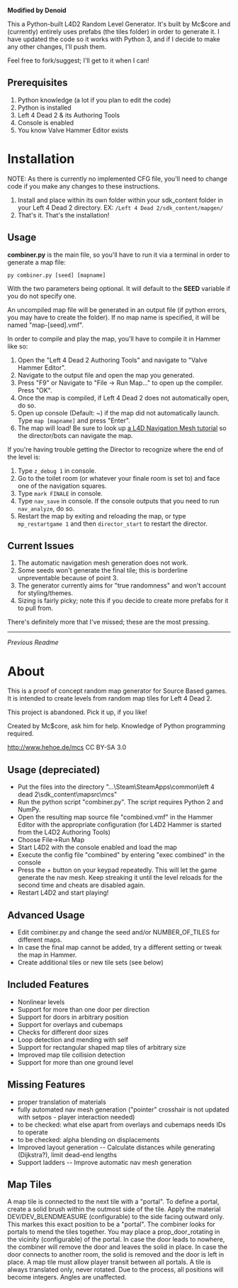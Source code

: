 **Modified by Denoid**

This a Python-built L4D2 Random Level Generator. It's built by Mc$core and (currently) entirely uses prefabs (the tiles folder) in order to generate it.
I have updated the code so it works with Python 3, and if I decide to make any other changes, I'll push them.

Feel free to fork/suggest; I'll get to it when I can!

## Prerequisites
1. Python knowledge (a lot if you plan to edit the code)
2. Python is installed
3. Left 4 Dead 2 & its Authoring Tools
4. Console is enabled
5. You know Valve Hammer Editor exists

# Installation
NOTE: As there is currently no implemented CFG file, you'll need to change code if you make any changes to these instructions.
1. Install and place within its own folder within your sdk_content folder in your Left 4 Dead 2 directory. EX: `/Left 4 Dead 2/sdk_content/mapgen/`
2. That's it. That's the installation!

## Usage
**combiner.py** is the main file, so you'll have to run it via a terminal in order to generate a map file:

```py combiner.py [seed] [mapname]```

With the two parameters being optional. It will default to the **SEED** variable if you do not specify one.

An uncompiled map file will be generated in an output file (if python errors, you may have to create the folder). If no map name is specified, it will be named "map-[seed].vmf".

In order to compile and play the map, you'll have to compile it in Hammer like so:
1. Open the "Left 4 Dead 2 Authoring Tools" and navigate to "Valve Hammer Editor".
2. Navigate to the output file and open the map you generated.
3. Press "F9" or Navigate to "File -> Run Map..." to open up the compiler. Press "OK".
4. Once the map is compiled, if Left 4 Dead 2 does not automatically open, do so.
5. Open up console (Default: ~) if the map did not automatically launch. Type `map [mapname]` and press "Enter".
6. The map will load! Be sure to look up [a L4D Navigation Mesh tutorial](https://developer.valvesoftware.com/wiki/L4D_Level_Design/Nav_Meshes) so the director/bots can navigate the map.

If you're having trouble getting the Director to recognize where the end of the level is:
1. Type `z_debug 1` in console.
2. Go to the toilet room (or whatever your finale room is set to) and face one of the navigation squares.
3. Type `mark FINALE` in console.
4. Type `nav_save` in console. If the console outputs that you need to run `nav_analyze`, do so.
5. Restart the map by exiting and reloading the map, or type `mp_restartgame 1` and then `director_start` to restart the director.

## Current Issues
1. The automatic navigation mesh generation does not work.
2. Some seeds won't generate the final tile; this is borderline unpreventable because of point 3.
3. The generator currently aims for "true randomness" and won't account for styling/themes.
4. Sizing is fairly picky; note this if you decide to create more prefabs for it to pull from.

There's definitely more that I've missed; these are the most pressing.

----------------------------
*Previous Readme*
# About
This is a proof of concept random map generator for Source Based games.
It is intended to create levels from random map tiles for Left 4 Dead 2.

This project is abandoned. Pick it up, if you like!

Created by Mc$core, ask him for help. Knowledge of Python programming required.

http://www.hehoe.de/mcs
CC BY-SA 3.0

## Usage (depreciated)
* Put the files into the directory "...\Steam\SteamApps\common\left 4 dead 2\sdk_content\mapsrc\mcs"
* Run the python script "combiner.py". The script requires Python 2 and NumPy.
* Open the resulting map source file "combined.vmf" in the Hammer Editor with the appropriate configuration (for L4D2 Hammer is started from the L4D2 Authoring Tools)
* Choose File->Run Map
* Start L4D2 with the console enabled and load the map
* Execute the config file "combined" by entering "exec combined" in the console
* Press the + button on your keypad repeatedly. This will let the game generate the nav mesh. Keep streaking it until the level reloads for the second time and cheats are disabled again.
* Restart L4D2 and start playing!

## Advanced Usage
* Edit combiner.py and change the seed and/or NUMBER_OF_TILES for different maps.
* In case the final map cannot be added, try a different setting or tweak the map in Hammer.
* Create additional tiles or new tile sets (see below)

## Included Features
- Nonlinear levels
- Support for more than one door per direction
- Support for doors in arbitrary position
- Support for overlays and cubemaps
- Checks for different door sizes
- Loop detection and mending with self
- Support for rectangular shaped map tiles of arbitrary size
- Improved map tile collision detection
- Support for more than one ground level

## Missing Features
- proper translation of materials
- fully automated nav mesh generation ("pointer" crosshair is not updated with setpos - player interaction needed)
- to be checked: what else apart from overlays and cubemaps needs IDs to operate
- to be checked: alpha blending on displacements
- Improved layout generation
-- Calculate distances while generating (Dijkstra?), limit dead-end lengths
- Support ladders
-- Improve automatic nav mesh generation

## Map Tiles
A map tile is connected to the next tile with a "portal". To define a portal, create a solid brush within the outmost side of the tile. Apply the material DEV/DEV_BLENDMEASURE (configurable) to the side facing outward only. This markes this exact position to be a "portal". The combiner looks for portals to mend the tiles together. You may place a prop_door_rotating in the vicinity (configurable) of the portal. In case the door leads to nowhere, the combiner will remove the door and leaves the solid in place. In case the door connects to another room, the solid is removed and the door is left in place. A map tile must allow player transit between all portals.
A tile is always translated only, never rotated. Due to the process, all positions will become integers. Angles are unaffected.
